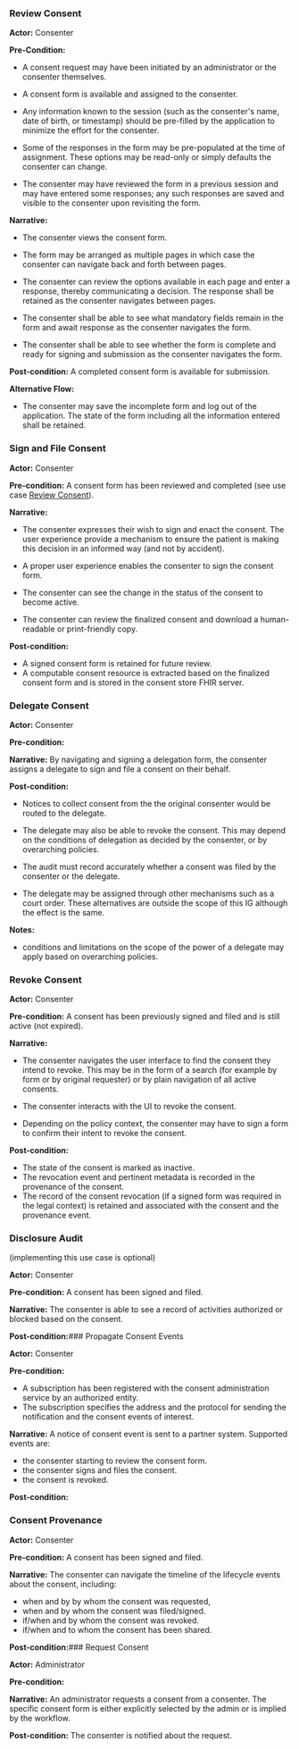 ### Review Consent

**Actor:** Consenter 

**Pre-Condition:**
- A consent request may have been initiated by an administrator or the consenter themselves.

- A consent form is available  and assigned to the consenter. 

- Any information known to the session (such as the consenter's name, date of birth, or timestamp) should be pre-filled by the application to minimize the effort for the consenter. 

- Some of the responses in the form may be pre-populated at the time of assignment. These options may be read-only or simply defaults the consenter can change. 

- The consenter may have reviewed the form in a previous session and may have entered some responses; any such responses are saved and visible to the consenter upon revisiting the form.
  
**Narrative:**

- The consenter views the consent form. 

- The form may be arranged as multiple pages in which case the consenter can navigate back and forth between pages.

- The consenter can review the options available in each page and enter a response, thereby communicating a decision. The response shall be retained as the consenter navigates between pages. 

- The consenter shall be able to see what mandatory fields remain in the form and await response as the consenter navigates the form.

- The consenter shall be able to see whether the form is complete and ready for signing and submission as the consenter navigates the form.

**Post-condition:**
A completed consent form is available for submission.

**Alternative Flow:**
- The consenter may save the incomplete form and log out of the application. The state of the form including all the information entered shall be retained.



### Sign and File Consent

**Actor:** Consenter

**Pre-condition:**
A consent form has been reviewed and completed (see use case [Review Consent](usecases.html#review-consent)).

**Narrative:**
- The consenter expresses their wish to sign and enact the consent. The user experience provide a mechanism to ensure the patient is making this decision in an informed way (and not by accident).

- A proper user experience enables the consenter to sign the consent form.

- The consenter can see the change in the status of the consent to become active.

- The consenter can review the finalized consent and download a human-readable or print-friendly copy.

**Post-condition:**
- A signed consent form is retained for future review.  
- A computable consent resource is extracted based on the finalized consent form and is stored in the consent store FHIR server.


### Delegate Consent

**Actor:** Consenter

**Pre-condition:**

**Narrative:**
By navigating and signing a delegation form, the consenter assigns a delegate to sign and file a consent on their behalf. 

**Post-condition:**
- Notices to collect consent from the the original consenter would be routed to the delegate. 

- The delegate may also be able to revoke the consent. This may depend on the conditions of delegation as decided by the consenter, or by overarching policies. 

- The audit must record accurately whether a consent was filed by the consenter or the delegate.

- The delegate may be assigned through other mechanisms such as a court order. These alternatives are outside the scope of this IG although the effect is the same.

**Notes:**
- conditions and limitations on the scope of the power of a delegate may apply based on overarching policies.

### Revoke Consent

**Actor:** Consenter

**Pre-condition:**
A consent has been previously signed and filed and is still active (not expired).

**Narrative:**
- The consenter navigates the user interface to find the consent they intend to revoke. This may be in the form of a search (for example by form or by original requester) or by plain navigation of all active consents.

- The consenter interacts with the UI to revoke the consent. 

- Depending on the policy context, the consenter may have to sign a form to confirm their intent to revoke the consent.

**Post-condition:**
- The state of the consent is marked as inactive.
- The revocation event and pertinent metadata is recorded in the provenance of the consent.
- The record of the consent revocation (if a signed form was required in the legal context) is retained and associated with the consent and the provenance event.

### Disclosure Audit
(implementing this use case is optional)

**Actor:** Consenter

**Pre-condition:** 
A consent has been signed and filed.

**Narrative:**
The consenter is able to see a record of activities authorized or blocked based on the consent. 

**Post-condition:**### Propagate Consent Events

**Actor:** Consenter

**Pre-condition:**
- A subscription has been registered with the consent administration service by an authorized entity.
- The subscription specifies the address and the protocol for sending the notification and the consent events of interest.

**Narrative:**
A notice of consent event is sent to a partner system. Supported events are:
- the consenter starting to review the consent form.
- the consenter signs and files the consent.
- the consent is revoked.

**Post-condition:**



### Consent Provenance

**Actor:** Consenter

**Pre-condition:**
A consent has been signed and filed.

**Narrative:**
The consenter can navigate the timeline of the lifecycle events about the consent, including:

- when and by by whom the consent was requested,
- when and by whom the consent was filed/signed.
- if/when and by whom the consent was revoked.
- if/when and to whom the consent has been shared.

**Post-condition:**### Request Consent

**Actor:** Administrator

**Pre-condition:** 

**Narrative:**
An administrator requests a consent from a consenter. The specific consent form is either explicitly selected by the admin or is implied by the workflow.

**Post-condition:**
The consenter is notified about the request.
